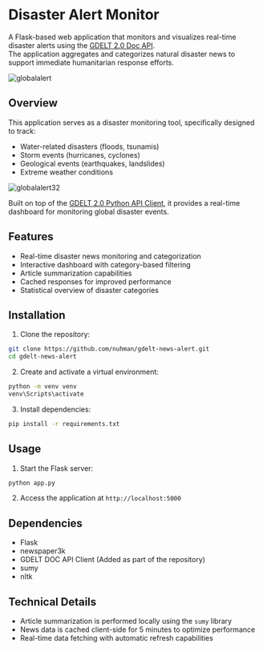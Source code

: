 # Disaster Alert Monitor

A Flask-based web application that monitors and visualizes real-time disaster alerts using the [GDELT 2.0 Doc API](https://blog.gdeltproject.org/gdelt-doc-2-0-api-debuts/).  
The application aggregates and categorizes natural disaster news to support immediate humanitarian response efforts.  
   
  
![globalalert](https://github.com/user-attachments/assets/b032ed5d-511a-4d79-9aa0-b31f2538106d)  
  
  
## Overview

This application serves as a disaster monitoring tool, specifically designed to track:  
- Water-related disasters (floods, tsunamis)
- Storm events (hurricanes, cyclones)
- Geological events (earthquakes, landslides)
- Extreme weather conditions
  
  
![globalalert32](https://github.com/user-attachments/assets/1565ccaa-1b6b-406b-a0b6-89e7fead98f1)  
  
  
Built on top of the [GDELT 2.0 Python API Client](https://github.com/alex9smith/gdelt-doc-api), it provides a real-time dashboard for monitoring global disaster events.
  
## Features

- Real-time disaster news monitoring and categorization
- Interactive dashboard with category-based filtering
- Article summarization capabilities
- Cached responses for improved performance
- Statistical overview of disaster categories

## Installation

1. Clone the repository:
```bash
git clone https://github.com/nuhman/gdelt-news-alert.git
cd gdelt-news-alert
```

2. Create and activate a virtual environment:
```bash
python -m venv venv
venv\Scripts\activate
```

3. Install dependencies:
```bash
pip install -r requirements.txt
```

## Usage

1. Start the Flask server:
```bash
python app.py
```

2. Access the application at `http://localhost:5000`

## Dependencies

- Flask
- newspaper3k
- GDELT DOC API Client (Added as part of the repository)  
- sumy
- nltk


## Technical Details

- Article summarization is performed locally using the `sumy` library
- News data is cached client-side for 5 minutes to optimize performance
- Real-time data fetching with automatic refresh capabilities





